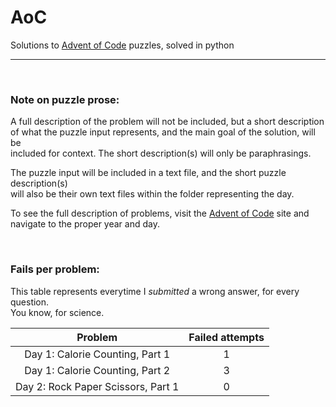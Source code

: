 # AoC
Solutions to [Advent of Code](https://adventofcode.com/) puzzles, solved in python

---
<br>

### Note on puzzle prose:

A full description of the problem will not be included, but a short description <br>
of what the puzzle input represents, and the main goal of the solution, will be <br>
included for context. The short description(s) will only be paraphrasings.<br>

The puzzle input will be included in a text file, and the short puzzle description(s)<br>
will also be their own text files within the folder representing the day.<br>

To see the full description of problems, visit the [Advent of Code](https://adventofcode.com/) site and <br>
navigate to the proper year and day.

<br>

### Fails per problem:

This table represents everytime I _submitted_ a wrong answer, for every question.<br>
You know, for science.

|           **Problem**              | **Failed attempts** |
|:----------------------------------:|:-------------------:|
| Day 1: Calorie Counting, Part 1    |          1          |
| Day 1: Calorie Counting, Part 2    |          3          |
| Day 2: Rock Paper Scissors, Part 1 |          0          |

